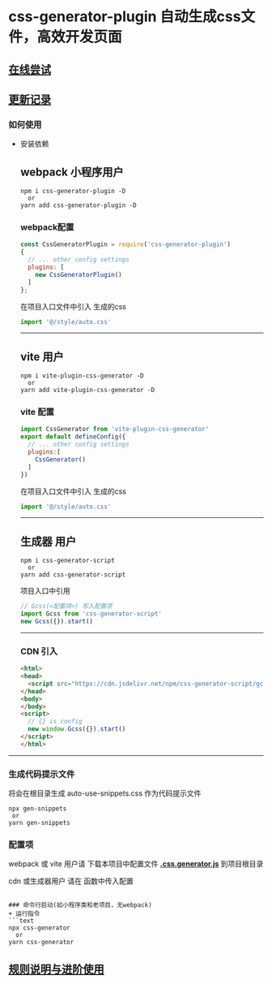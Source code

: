 # css-generator-plugin 自动生成css文件，高效开发页面

## [在线尝试](https://machetehot.github.io/css-generator-plugin/)

## [更新记录](./CHANGE.md)
### 如何使用

+ 安装依赖
  ## webpack 小程序用户
  ```shell
  npm i css-generator-plugin -D
    or
  yarn add css-generator-plugin -D
  ```
  ### webpack配置

  ```javascript
  const CssGeneratorPlugin = require('css-generator-plugin')
  {
    // ... other config settings 
    plugins: [
      new CssGeneratorPlugin()
    ]
  };
  ```
  在项目入口文件中引入 生成的css 
  ```js
  import '@/style/auto.css'
  ```
  ***
  ## vite 用户
  ```shell
  npm i vite-plugin-css-generator -D
    or
  yarn add vite-plugin-css-generator -D
  ```
  ### vite 配置
  ```javascript
  import CssGenerator from 'vite-plugin-css-generator'
  export default defineConfig({
    // ... other config settings 
    plugins:[
      CssGenerator()
    ]
  })
  ```
  在项目入口文件中引入 生成的css 
  ```js
  import '@/style/auto.css'
  ```
  ***
  ## 生成器 用户
  ```shell
  npm i css-generator-script
    or
  yarn add css-generator-script
  ```
  项目入口中引用
  ```js
  // Gcss(<配置项>) 写入配置项
  import Gcss from 'css-generator-script'
  new Gcss({}).start()
  ```
  ***
  ### CDN 引入
  ```html
  <html>
  <head>
    <script src="https://cdn.jsdelivr.net/npm/css-generator-script/gcss.js"></script>
  </head>
  <body>
  </body>
  <script>
    // {} is config
    new window.Gcss({}).start()
  </script>
  </html>
  ```
***
 ### 生成代码提示文件
  将会在根目录生成 auto-use-snippets.css 作为代码提示文件
  ```
  npx gen-snippets
   or
  yarn gen-snippets
  ```

### 配置项
webpack 或 vite 用户请 下载本项目中配置文件 **[.css.generator.js](./.css.generator.js)** 到项目根目录

cdn 或生成器用户 请在 函数中传入配置

```

### 命令行启动(如小程序类和老项目，无webpack)
+ 运行指令
```text
npx css-generator
  or
yarn css-generator

```
## [规则说明与进阶使用](./RULE.md)